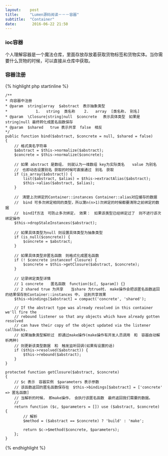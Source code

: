 ```yaml
---
layout:    post
title:     "Lumen源码阅读－－－容器"
subtitle:  "Container"
date:       2016-06-22 21:50
---
```


###   ioc容器 

个人理解容器是一个魔法仓库，里面存放存放着获取货物标签和货物实体。当你需要什么货物的时候，可以直接从仓库中获取。

###  容器注册
 
{% highlight php startinline %}
    
    /**
    * 向容器中注册    
    * @param  string|array  $abstract　表示抽象类型
    * 　　　　　　　1. 　string  类名称    2.   array  [类名称，　别名]       
    * @param  \Closure|string|null  $concrete 　表示具体类型　如果是string|null 最终转化成匿名函数保存  
    * @param  $shared   true 表示共享　false　相反
    */
    public function bind($abstract, $concrete = null, $shared = false)
    {
        // 格式类名字符串　
        $abstract = $this->normalize($abstract);
        $concrete = $this->normalize($concrete);

        // 如果 abstract 是数组，　则就认为一维数组 key为实际类名　　value 为别名　
        //　也即动态设置别名 获取的时候可直接通过　别名　获取　
        if (is_array($abstract)) {
            list($abstract, $alias) = $this->extractAlias($abstract);
            $this->alias($abstract, $alias);
        }
        
        //　清楚上次绑定的Container::instances Container::alias对应缓存的数据　
        //  bind 可多次绑定相同的类型，所以第n(n>1)次绑定的时候都要清除之前绑定的数据
        //  bindIf方法　可防止多次绑定，　效果：　如果该类型已经绑定过了　则不进行该次绑定操作
        $this->dropStaleInstances($abstract);

        // 如果具体类型为null 则设置具体类型为抽象类型
        if (is_null($concrete)) {
            $concrete = $abstract;
        }

        // 如果具体类型非匿名函数　则格式化成匿名函数
        if (! $concrete instanceof Closure) {
            $concrete = $this->getClosure($abstract, $concrete);
        }

        // 记录绑定类型详情
        // 1 concrete　　匿名函数　function($c[, $param]) {}
        // 2 shared true 为共享　　当share 为true时，　make操作会把该匿名函数返回的结果保存到Container::instances 中，　达到共享效果
        $this->bindings[$abstract] = compact('concrete', 'shared');

        // If the abstract type was already resolved in this container we'll fire the
        // rebound listener so that any objects which have already gotten resolved
        // can have their copy of the object updated via the listener callbacks.
        // 如果抽象类型解析过　即通过make操作(make操作有开发人员调用　和　容器自动解析两种)
        // 则更新该类型数据　和　触发监听回调(如果有设置的话)
        if ($this->resolved($abstract)) {
            $this->rebound($abstract);
        }
    }
    
    protected function getClosure($abstract, $concrete)
    {
        // $c 表示　容器实例　$parameters 表示参数　　
        // 该函数返回的匿名函数保存在　$this->bindings[$abstract] = ['concrete' => 匿名函数]
        // 当解析的时候，　即make操作，　会执行该匿名函数　最终返回我们需要的数据。
        // 
        return function ($c, $parameters = []) use ($abstract, $concrete) {
            // 解析　
            $method = ($abstract == $concrete) ? 'build' : 'make';
   
            return $c->$method($concrete, $parameters);
        };
    }
{% endhighlight %}

